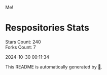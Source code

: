 Me!

# Respositories Stats
Stars Count: 240  
Forks Count: 7

2024-10-30 00:11:34  

This README is automatically generated by [🐰](https://github.com/rnitta/rnitta).
